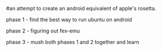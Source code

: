 #an attempt to create an android equivalent of apple's rosetta. 

phase 1 - find the best way to run ubuntu on android

phase 2 - figuring out fex-emu

phase 3 - mush both phases 1 and 2 together and learn
